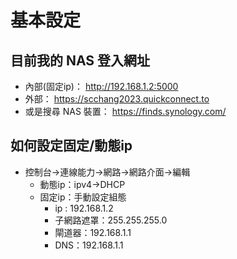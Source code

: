 # 基本設定

## 目前我的 NAS 登入網址

- 內部(固定ip)： http://192.168.1.2:5000
- 外部： https://scchang2023.quickconnect.to
- 或是搜尋 NAS 裝置： https://finds.synology.com/

## 如何設定固定/動態ip

- 控制台->連線能力->網路->網路介面->編輯
  - 動態ip：ipv4->DHCP
  - 固定ip：手動設定組態
    - ip : 192.168.1.2
    - 子網路遮罩：255.255.255.0
    - 閘道器：192.168.1.1
    - DNS：192.168.1.1